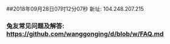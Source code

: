 ##2018年09月28日07时12分07秒 新址: 104.248.207.215
### 兔友常见问题及解答: https://github.com/wanggonging/d/blob/w/FAQ.md

